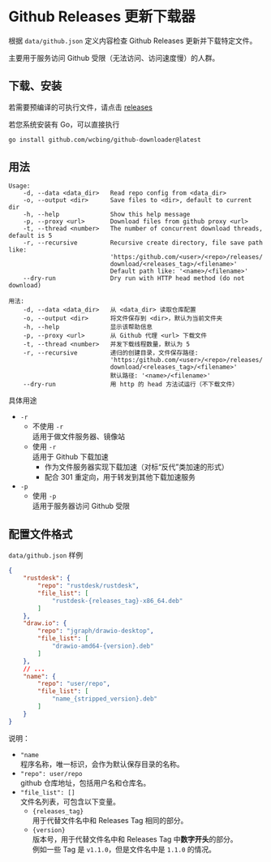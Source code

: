 # Github Releases 更新下载器

根据 `data/github.json` 定义内容检查 Github Releases 更新并下载特定文件。

主要用于服务访问 Github 受限（无法访问、访问速度慢）的人群。

## 下载、安装

若需要预编译的可执行文件，请点击 [releases](https://github.com/wcbing/github-downloader/releases)

若您系统安装有 Go，可以直接执行
```sh
go install github.com/wcbing/github-downloader@latest
```

## 用法
```
Usage: 
    -d, --data <data_dir>   Read repo config from <data_dir>
    -o, --output <dir>      Save files to <dir>, default to current dir
    -h, --help              Show this help message
    -p, --proxy <url>       Download files from github proxy <url>
    -t, --thread <number>   The number of concurrent download threads, default is 5
    -r, --recursive         Recursive create directory, file save path like: 
                            'https:/github.com/<user>/<repo>/releases/
                            download/<releases_tag>/<filename>'
                            Default path like: '<name>/<filename>'
    --dry-run               Dry run with HTTP head method (do not download)

用法: 
    -d, --data <data_dir>   从 <data_dir> 读取仓库配置
    -o, --output <dir>      将文件保存到 <dir>，默认为当前文件夹
    -h, --help              显示该帮助信息
    -p, --proxy <url>       从 Github 代理 <url> 下载文件
    -t, --thread <number>   并发下载线程数量，默认为 5
    -r, --recursive         递归的创建目录，文件保存路径: 
                            'https:/github.com/<user>/<repo>/releases/
                            download/<releases_tag>/<filename>'
                            默认路径: '<name>/<filename>'
    --dry-run               用 http 的 head 方法试运行（不下载文件）
```

具体用途

- `-r`
    - 不使用 `-r`  
    适用于做文件服务器、镜像站
    - 使用 `-r`  
    适用于 Github 下载加速
        - 作为文件服务器实现下载加速（对标“反代”类加速的形式）
        - 配合 301 重定向，用于转发到其他下载加速服务
- `-p`
    - 使用 `-p`  
    适用于服务器访问 Github 受限


## 配置文件格式

`data/github.json` 样例

```json
{
    "rustdesk": {
        "repo": "rustdesk/rustdesk",
        "file_list": [
            "rustdesk-{releases_tag}-x86_64.deb"
        ]
    },
    "draw.io": {
        "repo": "jgraph/drawio-desktop",
        "file_list": [
            "drawio-amd64-{version}.deb"
        ]
    },
    // ...
    "name": {
        "repo": "user/repo",
        "file_list": [
            "name_{stripped_version}.deb"
        ]
    }
}
```

说明：

- `"name`  
程序名称，唯一标识，会作为默认保存目录的名称。
- `"repo": user/repo`  
github 仓库地址，包括用户名和仓库名。
- `"file_list": []`  
文件名列表，可包含以下变量。
    - `{releases_tag}`  
    用于代替文件名中和 Releases Tag 相同的部分。
    - `{version}`  
    版本号，用于代替文件名中和 Releases Tag 中**数字开头**的部分。  
    例如一些 Tag 是 `v1.1.0`，但是文件名中是 `1.1.0` 的情况。

